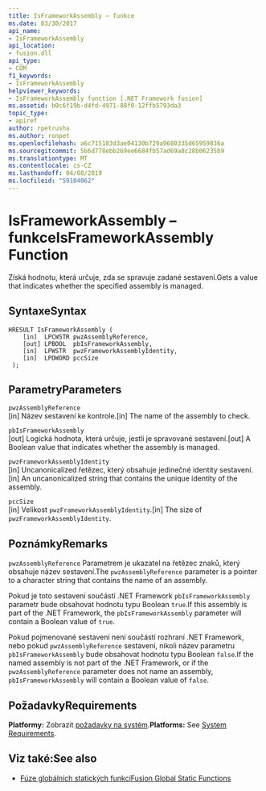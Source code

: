```yaml
---
title: IsFrameworkAssembly – funkce
ms.date: 03/30/2017
api_name:
- IsFrameworkAssembly
api_location:
- fusion.dll
api_type:
- COM
f1_keywords:
- IsFrameworkAssembly
helpviewer_keywords:
- IsFrameworkAssembly function [.NET Framework fusion]
ms.assetid: b0c6f19b-d4fd-4971-88f0-12ffb5793da3
topic_type:
- apiref
author: rpetrusha
ms.author: ronpet
ms.openlocfilehash: a6c715183d3ae04130b729a9680335d65959836a
ms.sourcegitcommit: 5b6d778ebb269ee6684fb57ad69a8c28b06235b9
ms.translationtype: MT
ms.contentlocale: cs-CZ
ms.lasthandoff: 04/08/2019
ms.locfileid: "59104062"
---
```

# <a name="isframeworkassembly-function"></a><span data-ttu-id="d0676-102">IsFrameworkAssembly – funkce</span><span class="sxs-lookup"><span data-stu-id="d0676-102">IsFrameworkAssembly Function</span></span>
<span data-ttu-id="d0676-103">Získá hodnotu, která určuje, zda se spravuje zadané sestavení.</span><span class="sxs-lookup"><span data-stu-id="d0676-103">Gets a value that indicates whether the specified assembly is managed.</span></span>  
  
## <a name="syntax"></a><span data-ttu-id="d0676-104">Syntaxe</span><span class="sxs-lookup"><span data-stu-id="d0676-104">Syntax</span></span>  
  
```  
HRESULT IsFrameworkAssembly (  
    [in]  LPCWSTR pwzAssemblyReference,  
    [out] LPBOOL  pbIsFrameworkAssembly,  
    [in]  LPWSTR  pwzFrameworkAssemblyIdentity,  
    [in]  LPDWORD pccSize  
 );  
```  
  
## <a name="parameters"></a><span data-ttu-id="d0676-105">Parametry</span><span class="sxs-lookup"><span data-stu-id="d0676-105">Parameters</span></span>  
 `pwzAssemblyReference`  
 <span data-ttu-id="d0676-106">[in] Název sestavení ke kontrole.</span><span class="sxs-lookup"><span data-stu-id="d0676-106">[in] The name of the assembly to check.</span></span>  
  
 `pbIsFrameworkAssembly`  
 <span data-ttu-id="d0676-107">[out] Logická hodnota, která určuje, jestli je spravované sestavení.</span><span class="sxs-lookup"><span data-stu-id="d0676-107">[out] A Boolean value that indicates whether the assembly is managed.</span></span>  
  
 `pwzFrameworkAssemblyIdentity`  
 <span data-ttu-id="d0676-108">[in] Uncanonicalized řetězec, který obsahuje jedinečné identity sestavení.</span><span class="sxs-lookup"><span data-stu-id="d0676-108">[in] An uncanonicalized string that contains the unique identity of the assembly.</span></span>  
  
 `pccSize`  
 <span data-ttu-id="d0676-109">[in] Velikost `pwzFrameworkAssemblyIdentity`.</span><span class="sxs-lookup"><span data-stu-id="d0676-109">[in] The size of `pwzFrameworkAssemblyIdentity`.</span></span>  
  
## <a name="remarks"></a><span data-ttu-id="d0676-110">Poznámky</span><span class="sxs-lookup"><span data-stu-id="d0676-110">Remarks</span></span>  
 <span data-ttu-id="d0676-111">`pwzAssemblyReference` Parametrem je ukazatel na řetězec znaků, který obsahuje název sestavení.</span><span class="sxs-lookup"><span data-stu-id="d0676-111">The `pwzAssemblyReference` parameter is a pointer to a character string that contains the name of an assembly.</span></span>  
  
 <span data-ttu-id="d0676-112">Pokud je toto sestavení součástí .NET Framework `pbIsFrameworkAssembly` parametr bude obsahovat hodnotu typu Boolean `true`.</span><span class="sxs-lookup"><span data-stu-id="d0676-112">If this assembly is part of the .NET Framework, the `pbIsFrameworkAssembly` parameter will contain a Boolean value of `true`.</span></span>  
  
 <span data-ttu-id="d0676-113">Pokud pojmenované sestavení není součástí rozhraní .NET Framework, nebo pokud `pwzAssemblyReference` sestavení, nikoli název parametru `pbIsFrameworkAssembly` bude obsahovat hodnotu typu Boolean `false`.</span><span class="sxs-lookup"><span data-stu-id="d0676-113">If the named assembly is not part of the .NET Framework, or if the `pwzAssemblyReference` parameter does not name an assembly, `pbIsFrameworkAssembly` will contain a Boolean value of `false`.</span></span>  
  
## <a name="requirements"></a><span data-ttu-id="d0676-114">Požadavky</span><span class="sxs-lookup"><span data-stu-id="d0676-114">Requirements</span></span>  
 <span data-ttu-id="d0676-115">**Platformy:** Zobrazit [požadavky na systém](../../../../docs/framework/get-started/system-requirements.md).</span><span class="sxs-lookup"><span data-stu-id="d0676-115">**Platforms:** See [System Requirements](../../../../docs/framework/get-started/system-requirements.md).</span></span>  
  
## <a name="see-also"></a><span data-ttu-id="d0676-116">Viz také:</span><span class="sxs-lookup"><span data-stu-id="d0676-116">See also</span></span>

- [<span data-ttu-id="d0676-117">Fúze globálních statických funkcí</span><span class="sxs-lookup"><span data-stu-id="d0676-117">Fusion Global Static Functions</span></span>](../../../../docs/framework/unmanaged-api/fusion/fusion-global-static-functions.md)
